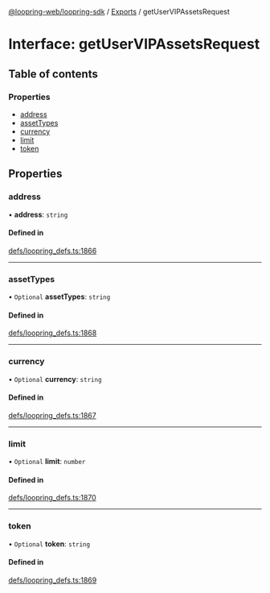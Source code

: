 [@loopring-web/loopring-sdk](../README.md) / [Exports](../modules.md) / getUserVIPAssetsRequest

# Interface: getUserVIPAssetsRequest

## Table of contents

### Properties

- [address](getUserVIPAssetsRequest.md#address)
- [assetTypes](getUserVIPAssetsRequest.md#assettypes)
- [currency](getUserVIPAssetsRequest.md#currency)
- [limit](getUserVIPAssetsRequest.md#limit)
- [token](getUserVIPAssetsRequest.md#token)

## Properties

### address

• **address**: `string`

#### Defined in

[defs/loopring_defs.ts:1866](https://github.com/Loopring/loopring_sdk/blob/ee2acc4/src/defs/loopring_defs.ts#L1866)

___

### assetTypes

• `Optional` **assetTypes**: `string`

#### Defined in

[defs/loopring_defs.ts:1868](https://github.com/Loopring/loopring_sdk/blob/ee2acc4/src/defs/loopring_defs.ts#L1868)

___

### currency

• `Optional` **currency**: `string`

#### Defined in

[defs/loopring_defs.ts:1867](https://github.com/Loopring/loopring_sdk/blob/ee2acc4/src/defs/loopring_defs.ts#L1867)

___

### limit

• `Optional` **limit**: `number`

#### Defined in

[defs/loopring_defs.ts:1870](https://github.com/Loopring/loopring_sdk/blob/ee2acc4/src/defs/loopring_defs.ts#L1870)

___

### token

• `Optional` **token**: `string`

#### Defined in

[defs/loopring_defs.ts:1869](https://github.com/Loopring/loopring_sdk/blob/ee2acc4/src/defs/loopring_defs.ts#L1869)
